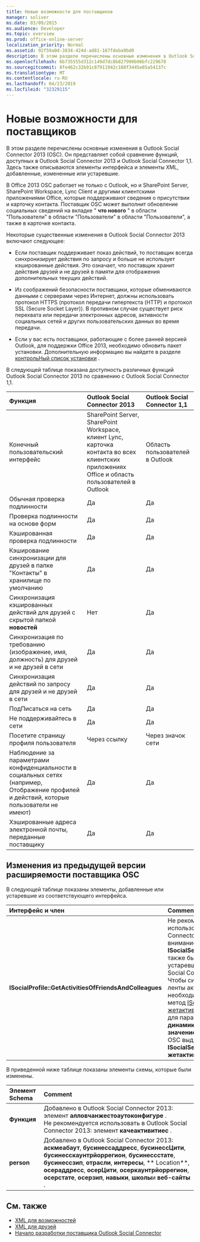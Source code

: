 ```yaml
---
title: Новые возможности для поставщиков
manager: soliver
ms.date: 03/09/2015
ms.audience: Developer
ms.topic: overview
ms.prod: office-online-server
localization_priority: Normal
ms.assetid: 92f59a0d-3834-424d-ad81-167fdeba9bd0
description: В этом разделе перечислены основные изменения в Outlook Social Connector 2013 (OSC). Он представляет собой сравнение функций, доступных в Outlook Social Connector 2013 и Outlook Social Connector 1,1.
ms.openlocfilehash: 6b735555d312c149d7dc8b827990b96bfc229678
ms.sourcegitcommit: 8fe462c32b91c87911942c188f3445e85a54137c
ms.translationtype: MT
ms.contentlocale: ru-RU
ms.lasthandoff: 04/23/2019
ms.locfileid: "32329115"
---
```

# <a name="whats-new-for-providers"></a>Новые возможности для поставщиков

В этом разделе перечислены основные изменения в Outlook Social Connector 2013 (OSC). Он представляет собой сравнение функций, доступных в Outlook Social Connector 2013 и Outlook Social Connector 1,1. Здесь также описываются элементы интерфейса и элементы XML, добавленные, измененные или устаревшие. 
  
В Office 2013 OSC работает не только с Outlook, но и SharePoint Server, SharePoint Workspace, Lync Client и другими клиентскими приложениями Office, которые поддерживают сведения о присутствии и карточку контакта. Поставщик OSC может выполнит обновление социальных сведений на вкладке " **что нового** " в области "Пользователи" в области "Пользователи" в области "Пользователи", а также в карточке контакта. 
  
Некоторые существенные изменения в Outlook Social Connector 2013 включают следующее: 
  
- Если поставщик поддерживает показ действий, то поставщик всегда синхронизирует действия по запросу и больше не использует кэшированные действия. Это означает, что поставщик хранит действия друзей и не друзей в памяти для отображения дополнительных текущих действий.
    
- Из соображений безопасности поставщики, которые обмениваются данными с серверами через Интернет, должны использовать протокол HTTPS (протокол передачи гипертекста (HTTP) и протокол SSL (Secure Socket Layer)). В противном случае существует риск перехвата или передачи электронных адресов, активности социальных сетей и других пользовательских данных во время передачи.
    
- Если у вас есть поставщики, работающие с более ранней версией Outlook, для поддержки Office 2013, необходимо обновить пакет установки. Дополнительную информацию вы найдете в разделе [контрольНый список установки](installation-checklist.md) . 
    
В следующей таблице показана доступность различных функций Outlook Social Connector 2013 по сравнению с Outlook Social Connector 1,1.
  
|**Функция**|**Outlook Social Connector 2013**|**Outlook Social Connector 1,1**|
|:-----|:-----|:-----|
|Конечный пользовательский интерфейс  <br/> |SharePoint Server, SharePoint Workspace, клиент Lync, карточка контакта во всех клиентских приложениях Office и область пользователей в Outlook  <br/> |Область пользователей в Outlook  <br/> |
|Обычная проверка подлинности  <br/> |Да  <br/> |Да  <br/> |
|Проверка подлинности на основе форм  <br/> |Да  <br/> |Да  <br/> |
|Кэшированная проверка подлинности  <br/> |Да  <br/> |Да  <br/> |
|Кэширование синхронизации для друзей в папке "Контакты" в хранилище по умолчанию  <br/> |Да  <br/> |Да  <br/> |
|Синхронизация кэшированных действий для друзей с скрытой папкой **новостей**  <br/> |Нет  <br/> |Да  <br/> |
|Синхронизация по требованию (изображение, имя, должность) для друзей и не друзей в сети  <br/> |Да  <br/> |Да  <br/> |
|Синхронизация действий по запросу для друзей и не друзей в сети  <br/> |Да  <br/> |Да  <br/> |
|ПодПисаться на сеть  <br/> |Да  <br/> |Да  <br/> |
|Не поддерживайтесь в сети  <br/> |Да  <br/> |Да  <br/> |
|Посетите страницу профиля пользователя  <br/> |Через ссылку  <br/> |Через значок сети  <br/> |
|Наблюдение за параметрами конфиденциальности в социальных сетях (например, Отображение профилей и действий, которые пользователи не имеют)  <br/> |Да  <br/> |Да  <br/> |
|Хэшированные адреса электронной почты, переданные поставщику  <br/> |Да  <br/> |Да  <br/> |

<a name="OlSocialConnector_Changes"> </a>

## <a name="changes-from-the-previous-version-of-osc-provider-extensibility"></a>Изменения из предыдущей версии расширяемости поставщика OSC

В следующей таблице показаны элементы, добавленные или устаревшие из соответствующего интерфейса.
  
|**Интерфейс и член**|**Comment**|
|:-----|:-----|
|**ISocialProfile::GetActivitiesOfFriendsAndColleagues** <br/> |Не рекомендуется использовать в Outlook Social Connector 2013. Обратите внимание, что **настроенный ISocialSession:: действия** также были признаны устаревшими, так как Outlook Social Connector 1,1.  <br/> Чтобы синхронизировать ленты активности, необходимо реализовать метод [ISocialSession2:: жетактивитиесекс](isocialsession2-getactivitiesex.md) . Задайте для параметра **динамикактивитиеслукупекс** **значение true**, после чего OSC выдает запрос на вызов **ISocialSession2:: жетактивитиесекс** .  <br/> |
   
В приведенной ниже таблице показаны элементы схемы, которые были изменены.
  
|**Элемент Schema**|**Comment**|
|:-----|:-----|
|**Функция** <br/> |Добавлено в Outlook Social Connector 2013: элемент **алловчанжестоаутоконфигуре** .  <br/> Не рекомендуется использовать в Outlook Social Connector 2013: элемент **качеактивитиес** .  <br/> |
|**person** <br/> |Добавлено в Outlook Social Connector 2013: **аскмеабаут**, **бусинессаддресс**, **бусинессЦити**, **бусинесскаунтрйоррегион**, **бусинессстате**, **бусинессзип**, **отрасли**, **интересы**, ** Location**, **осераддресс**, **осерЦити**, **осеркаунтрйоррегион**, **осерстате**, **осерзип**, **навыки**, **школы**и **веб-сайты** .  <br/> |
   
## <a name="see-also"></a>См. также

- [XML для возможностей](xml-for-capabilities.md)
- [XML для друзей](xml-for-friends.md)
- [Начало разработки поставщика Outlook Social Connector](getting-started-with-developing-an-outlook-social-connector-provider.md)

